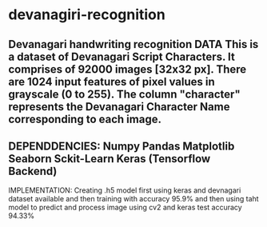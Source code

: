 # devanagiri-recognition
Devanagari handwriting recognition
DATA 
This is a dataset of Devanagari Script Characters. It comprises of 92000 images [32x32 px]. There are 1024 input features of pixel values in grayscale (0 to 255). The column "character" represents the Devanagari Character Name corresponding to each image.
--------------------------------------------------------------------------------------------------------------------------------------------------------------------------------------------------------------------------
DEPENDDENCIES:
Numpy
Pandas
Matplotlib
Seaborn
Sckit-Learn
Keras (Tensorflow Backend)
--------------------------------------------------------------------------------------------------------------------------------------------------------------------------------------------------------------------------------------------
IMPLEMENTATION:
Creating .h5 model first using keras and devnagari dataset available and then training with accuracy 95.9%
and then using taht model to predict and process image using cv2 and keras test accuracy 94.33%
